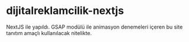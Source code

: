 # dijitalreklamcilik-nextjs
NextJS ile yapıldı. GSAP modülü ile animasyon denemeleri içeren bu site tanıtım amaçlı kullanılacak nitelikte.
